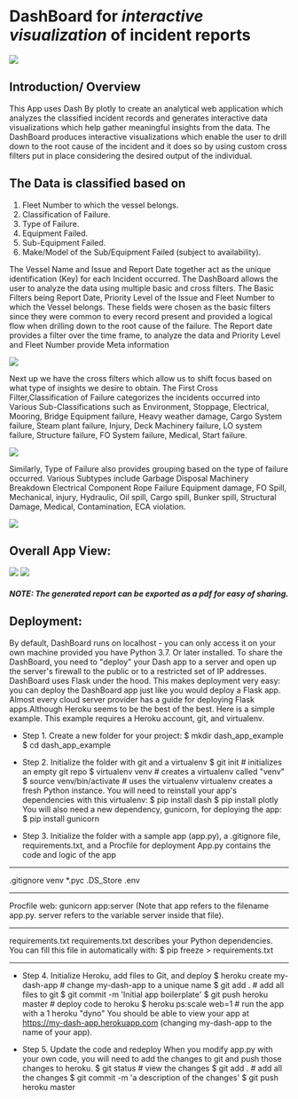 # DashBoard for _interactive visualization_ of incident reports
![](https://media.giphy.com/media/OH5GfBeXzjfj3WoGTv/giphy.gif)
## Introduction/ Overview
This App uses Dash By plotly to create an analytical web application which analyzes the classified incident records and generates interactive data visualizations which help gather meaningful insights from the data. 
The DashBoard produces interactive visualizations which enable the user to drill down to the root cause of the incident and it does so by using custom cross filters put in place  considering the desired output of the individual.
## The Data is classified based on 
1.	Fleet Number to which the vessel belongs.
2.	Classification of Failure.
3.	Type of Failure.
4.	Equipment Failed.
5.	Sub-Equipment Failed.
6.	Make/Model of the Sub/Equipment Failed (subject to availability).

The Vessel Name and Issue and Report Date together act as the unique identification (Key) for each Incident occurred.
The DashBoard allows the user to analyze the data using multiple basic and cross filters. 
The Basic Filters being Report Date, Priority Level of the Issue and Fleet Number to which the Vessel belongs. These fields were chosen as the basic filters since they were common to every record present and provided a logical flow when drilling down to the root cause of the failure. The Report date provides a filter over the time frame, to analyze the data and Priority Level and Fleet Number provide Meta information

![](https://github.com/architpai/Dash-App-for-Incident-Reporting/blob/master/Screenshots/1.png)

Next up we have the cross filters which allow us to shift focus based on what type of insights we desire to obtain.
The First Cross Filter,Classification of Failure categorizes the incidents occurred into Various Sub-Classifications such as Environment, Stoppage, Electrical, Mooring, Bridge Equipment failure, Heavy weather damage, Cargo System failure, Steam plant failure, Injury, Deck Machinery failure, LO system failure, Structure failure, FO System failure, Medical, Start failure.

![](https://github.com/architpai/Dash-App-for-Incident-Reporting/blob/master/Screenshots/2.png)

Similarly, Type of Failure also provides grouping based on the type of failure occurred. Various Subtypes include Garbage Disposal Machinery Breakdown Electrical Component Rope Failure Equipment damage, FO Spill, Mechanical, injury, Hydraulic, Oil spill, Cargo spill, Bunker spill, Structural Damage, Medical, Contamination, ECA violation.

![](https://github.com/architpai/Dash-App-for-Incident-Reporting/blob/master/Screenshots/3.png)

## Overall App View:
![](https://github.com/architpai/Dash-App-for-Incident-Reporting/blob/master/Screenshots/4.1.png)
![](https://github.com/architpai/Dash-App-for-Incident-Reporting/blob/master/Screenshots/4.2.png)

##### NOTE: The generated report can be exported as a pdf for easy of sharing.

## Deployment:
By default, DashBoard runs on localhost - you can only access it on your own machine provided you have Python 3.7. Or later installed. To share the DashBoard, you need to "deploy" your Dash app to a server and open up the server's firewall to the public or to a restricted set of IP addresses.
DashBoard uses Flask under the hood. This makes deployment very easy: you can deploy the DashBoard app just like you would deploy a Flask app. Almost every cloud server provider has a guide for deploying Flask apps.Although Heroku seems to be the best of the best.
Here is a simple example. This example requires a Heroku account, git, and virtualenv.

* Step 1. Create a new folder for your project:
$ mkdir dash_app_example
$ cd dash_app_example

* Step 2. Initialize the folder with git and a virtualenv
$ git init        # initializes an empty git repo
$ virtualenv venv # creates a virtualenv called "venv"
$ source venv/bin/activate # uses the virtualenv
virtualenv creates a fresh Python instance. You will need to reinstall your app's dependencies with this virtualenv:
$ pip install dash
$ pip install plotly
You will also need a new dependency, gunicorn, for deploying the app:
$ pip install gunicorn

* Step 3. Initialize the folder with a sample app (app.py), a .gitignore file, requirements.txt, and a Procfile for deployment
App.py contains the code and logic of the app
________________________________________
.gitignore
venv
*.pyc
.DS_Store
.env
________________________________________
Procfile
web: gunicorn app:server
(Note that app refers to the filename app.py. server refers to the variable server inside that file).
________________________________________
requirements.txt
requirements.txt describes your Python dependencies. You can fill this file in automatically with:
$ pip freeze > requirements.txt
________________________________________

* Step 4. Initialize Heroku, add files to Git, and deploy
$ heroku create my-dash-app # change my-dash-app to a unique name
$ git add . # add all files to git
$ git commit -m 'Initial app boilerplate'
$ git push heroku master # deploy code to heroku
$ heroku ps:scale web=1  # run the app with a 1 heroku "dyno"
You should be able to view your app at https://my-dash-app.herokuapp.com (changing my-dash-app to the name of your app).

* Step 5. Update the code and redeploy
When you modify app.py with your own code, you will need to add the changes to git and push those changes to heroku.
$ git status # view the changes
$ git add .  # add all the changes
$ git commit -m 'a description of the changes'
$ git push heroku master
